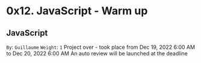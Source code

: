# 0x12. JavaScript - Warm up
## JavaScript
 `By`: `Guillaume`
 `Weight`: `1`
 Project over - took place from Dec 19, 2022 6:00 AM to Dec 20, 2022 6:00 AM
 An auto review will be launched at the deadline
